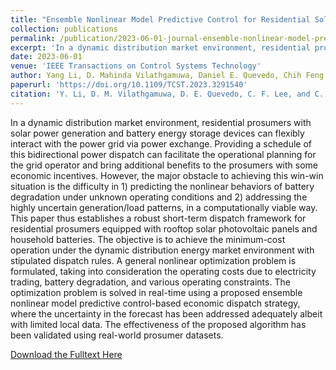 ```yaml
---
title: "Ensemble Nonlinear Model Predictive Control for Residential Solar Battery Energy Management"
collection: publications
permalink: /publication/2023-06-01-journal-ensemble-nonlinear-model-predictive-control-for-residential-solar-battery-energy-management
excerpt: 'In a dynamic distribution market environment, residential prosumers with solar power generation and battery energy storage devices can flexibly interact with the power grid via power exchange. Providing a schedule of this bidirectional power dispatch can facilitate the operational planning for the grid operator and bring additional benefits to the prosumers with some economic incentives. However, the major obstacle to achieving this win-win situation is the difficulty in 1) predicting the nonlinear behaviors of battery degradation under unknown operating conditions and 2) addressing the highly uncertain generation/load patterns, in a computationally viable way. This paper thus establishes a robust short-term dispatch framework for residential prosumers equipped with rooftop solar photovoltaic panels and household batteries. The objective is to achieve the minimum-cost operation under the dynamic distribution energy market environment with stipulated dispatch rules. A general nonlinear optimization problem is formulated, taking into consideration the operating costs due to electricity trading, battery degradation, and various operating constraints. The optimization problem is solved in real-time using a proposed ensemble nonlinear model predictive control-based economic dispatch strategy, where the uncertainty in the forecast has been addressed adequately albeit with limited local data. The effectiveness of the proposed algorithm has been validated using real-world prosumer datasets.'
date: 2023-06-01
venue: 'IEEE Transactions on Control Systems Technology'
author: Yang Li, D. Mahinda Vilathgamuwa, Daniel E. Quevedo, Chih Feng Lee, Changfu Zou
paperurl: 'https://doi.org/10.1109/TCST.2023.3291540'
citation: 'Y. Li, D. M. Vilathgamuwa, D. E. Quevedo, C. F. Lee, and C. Zou, &quot;Ensemble nonlinear model predictive control for residential solar battery energy management,&quot; in <i>IEEE Trans. Control Syst. Technol.</i>, vol. 31, no. 5, pp 2188-2200, Sep. 2023.'
---
```


In a dynamic distribution market environment, residential prosumers with solar power generation and battery energy storage devices can flexibly interact with the power grid via power exchange. Providing a schedule of this bidirectional power dispatch can facilitate the operational planning for the grid operator and bring additional benefits to the prosumers with some economic incentives. However, the major obstacle to achieving this win-win situation is the difficulty in 1) predicting the nonlinear behaviors of battery degradation under unknown operating conditions and 2) addressing the highly uncertain generation/load patterns, in a computationally viable way. This paper thus establishes a robust short-term dispatch framework for residential prosumers equipped with rooftop solar photovoltaic panels and household batteries. The objective is to achieve the minimum-cost operation under the dynamic distribution energy market environment with stipulated dispatch rules. A general nonlinear optimization problem is formulated, taking into consideration the operating costs due to electricity trading, battery degradation, and various operating constraints. The optimization problem is solved in real-time using a proposed ensemble nonlinear model predictive control-based economic dispatch strategy, where the uncertainty in the forecast has been addressed adequately albeit with limited local data. The effectiveness of the proposed algorithm has been validated using real-world prosumer datasets.

[Download the Fulltext Here](https://research.chalmers.se/publication/536628/file/536628_Fulltext.pdf)

